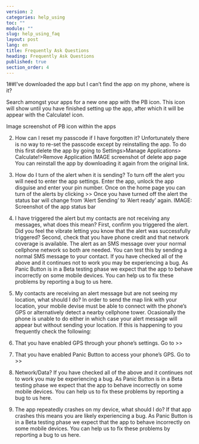```yaml
---
version: 2
categories: help_using
toc: ""
module: ""
slug: help_using_faq
layout: post
lang: en
title: Frequently Ask Questions
heading: Frequently Ask Questions
published: true
section_order: 4
---
```


1##I’ve downloaded the app but I can’t find the app on my phone, where is it?

Search amongst your apps for a new one app with the PB icon. This icon will show until you have finished setting up the app, after which it will be appear with the Calculate! icon.

Image screenshot of PB icon within the apps

2.	How can I reset my passcode if I have forgotten it?
Unfortunately there is no way to re-set the passcode except by reinstalling the app. 
To do this first delete the app by going to Settings>Manage Applications> Calculate!>Remove Application
IMAGE screenshot of delete app page
You can reinstall the app by downloading it again from the original link.

3.	How do I turn of the alert when it is sending?
To turn off the alert you will need to enter the app settings. 
Enter the app, unlock the app disguise and enter your pin number. Once on the home page you can turn of the alerts by clicking >>
Once you have turned off the alert the status bar will change from ‘Alert Sending’ to ‘Alert ready’ again.
IMAGE: Screenshot of the app status bar

4.	I have triggered the alert but my contacts are not receiving any messages, what does this mean?
First, confirm you triggered the alert. Did you feel the vibrate letting you know that the alert was successfully triggered?
Second, check that you have phone credit and that network coverage is available. The alert as an SMS message over your normal cellphone network so both are needed. You can test this by sending a normal SMS message to your contact.
If you have checked all of the above and it continues not to work you may be experiencing a bug. As Panic Button is in a Beta testing phase we expect that the app to behave incorrectly on some mobile devices. You can help us to fix these problems by reporting a bug to us here.

5.	My contacts are receiving an alert message but are not seeing my location, what should I do?
In order to send the map link with your location, your mobile devise must be able to connect with the phone’s GPS or alternatively detect a nearby cellphone tower. Ocasionally the phone is unable to do either in which case your alert message will appear but without sending your location.
If this is happening to you frequently check the following:
1.	That you have enabled GPS through your phone’s settings. Go to >>
2.	That you have enabled Panic Button to access your phone’s GPS. Go to >>
3.	Network/Data?
If you have checked all of the above and it continues not to work you may be experiencing a bug. As Panic Button is in a Beta testing phase we expect that the app to behave incorrectly on some mobile devices. You can help us to fix these problems by reporting a bug to us here.

6.	The app repeatedly crashes on my device, what should I do?
If that app crashes this means you are likely experiencing a bug. As Panic Button is in a Beta testing phase we expect that the app to behave incorrectly on some mobile devices. You can help us to fix these problems by reporting a bug to us here. 



